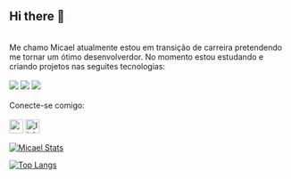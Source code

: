 ## Hi there 👋
<br>
Me chamo Micael atualmente estou em transição de carreira pretendendo me tornar um ótimo desenvolverdor. No momento estou estudando e criando projetos nas seguites tecnologias:
<br>
<br>
<img src="https://img.shields.io/badge/HTML-239120?style=for-the-badge&logo=html5&logoColor=white">
<img src="https://img.shields.io/badge/CSS-239120?&style=for-the-badge&logo=css3&logoColor=white">
<img src="https://img.shields.io/badge/JavaScript-F7DF1E?style=for-the-badge&logo=javascript&logoColor=black">
<br>
<br>
Conecte-se comigo:
<br>
<br>
<a href="https://mmjdamaceno@gmail.com"><img width="25" height="25" src="https://img.icons8.com/material-outlined/24/new-post.png" alt="new-post"/></a> 
<a href="https://www.linkedin.com/in/
micael-damaceno
"><img width="25" height="25" src="https://img.icons8.com/ios-filled/50/linkedin.png" alt="linkedin"/></a>


[![Micael Stats](https://github-readme-stats.vercel.app/api?username=MicaelMarcos13)](https://github.com/anuraghazra/github-readme-stats)

[![Top Langs](https://github-readme-stats.vercel.app/api/top-langs/?username=MicaelMarcos13)](https://github.com/anuraghazra/github-readme-stats)


